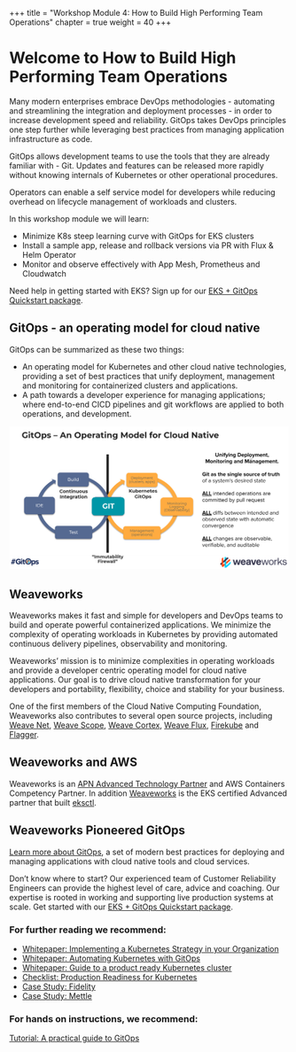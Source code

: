 +++
title = "Workshop Module 4: How to Build High Performing Team Operations"
chapter = true
weight = 40
+++

# Welcome to How to Build High Performing Team Operations

Many modern enterprises embrace DevOps methodologies - automating and streamlining the integration and deployment processes - in order to increase development speed and reliability. GitOps takes DevOps principles one step further while leveraging best practices from managing application infrastructure as code.

GitOps allows development teams to use the tools that they are already familiar with - Git. Updates and features can be released more rapidly without knowing internals of Kubernetes or other operational procedures.

Operators can enable a self service model for developers while reducing overhead on lifecycle management of workloads and clusters.

In this workshop module we will learn:

* Minimize K8s steep learning curve with GitOps for EKS clusters
* Install a sample app, release and rollback versions via PR with Flux & Helm Operator
* Monitor and observe effectively with App Mesh, Prometheus and Cloudwatch

Need help in getting started with EKS? Sign up for our [EKS + GitOps Quickstart package](https://www.weave.works/eks-gitops-quickstart/).

## GitOps - an operating model for cloud native 
GitOps can be summarized as these two things:
* An operating model for Kubernetes and other cloud native technologies, providing a set of best practices that unify deployment, management and monitoring for containerized clusters and applications.
* A path towards a developer experience for managing applications; where end-to-end CICD pipelines and git workflows are applied to both operations, and development. 



![GitOps Operating Model](/images/workshop02_gitops-operating-model.png)

## Weaveworks 
Weaveworks makes it fast and simple for developers and DevOps teams to build and operate powerful containerized applications. We minimize the complexity of operating workloads in Kubernetes by providing automated continuous delivery pipelines, observability and monitoring. 
 
Weaveworks’ mission is to minimize complexities in operating workloads and provide a developer centric operating model for cloud native applications. Our goal is to drive cloud native transformation for your developers and portability, flexibility, choice and stability for your business.
 
One of the first members of the Cloud Native Computing Foundation, Weaveworks also contributes to several open source projects, including [Weave Net](https://www.weave.works/oss/net/), [Weave Scope](https://www.weave.works/oss/scope/), [Weave Cortex](https://www.weave.works/oss/cortex/), [Weave Flux](https://www.weave.works/oss/flux/), [Firekube](https://www.weave.works/oss/firekube/) and [Flagger](https://www.weave.works/oss/flagger/).

## Weaveworks and AWS
Weaveworks is an [APN Advanced Technology Partner](https://aws.amazon.com/partners/find/partnerdetails/?n=Weaveworks&id=001E000001ImwwVIAR) and AWS Containers Competency Partner. In addition [Weaveworks](https://www.weave.works/) is the EKS certified Advanced partner that built [eksctl](https://eksctl.io/). 
 

## Weaveworks Pioneered GitOps
[Learn more about GitOps](https://www.weave.works/technologies/gitops/), a set of modern best practices for deploying and managing applications with cloud native tools and cloud services.

Don’t know where to start? Our experienced team of Customer Reliability Engineers can provide the highest level of care, advice and coaching. Our expertise is rooted in  working and supporting live production systems at scale. Get started with our [EKS + GitOps Quickstart package](https://www.weave.works/eks-gitops-quickstart/). 

### For further reading we recommend:
* [Whitepaper: Implementing a Kubernetes Strategy in your Organization](https://go.weave.works/implementing-kubernetes-strategy-wp.html)
* [Whitepaper: Automating Kubernetes with GitOps](https://go.weave.works/automating-kubernetes-with-gitops-wp.html)
* [Whitepaper: Guide to a product ready Kubernetes cluster ](https://go.weave.works/WP-Production-Ready.html)
* [Checklist: Production Readiness for Kubernetes ](https://go.weave.works/production-ready-kubernetes-checklist.html)
* [Case Study: Fidelity](https://www.weave.works/blog/gitops-driven-fidelity-fideks)
* [Case Study: Mettle](https://www.weave.works/blog/case-study-mettle-leverages-gitops-for-self-service-developer-platform)

### For hands on instructions, we recommend:
[Tutorial: A practical guide to GitOps ](https://go.weave.works/gitops-ebook.html)
